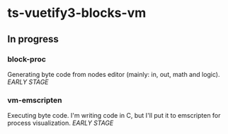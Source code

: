# ts-vuetify3-blocks-vm

## In progress

### block-proc

Generating byte code from nodes editor (mainly: in, out, math and logic). *EARLY STAGE*


### vm-emscripten

Executing byte code. I'm writing code in C, but I'll put it to emscripten for process visualization. *EARLY STAGE*